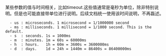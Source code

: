某些参数的值与时间相关，比如timeout.这些值通常是毫秒为单位，除非特别说明。但是也可能直接带单位进行说明。后续文档统一使用该时间说明，不再磊述。
```
  - us : microseconds. 1 microsecond = 1/1000000 second
  - ms : milliseconds. 1 millisecond = 1/1000 second. This is the default.
  - s  : seconds. 1s = 1000ms
  - m  : minutes. 1m = 60s = 60000ms
  - h  : hours.   1h = 60m = 3600s = 3600000ms
  - d  : days.    1d = 24h = 1440m = 86400s = 86400000ms
```
